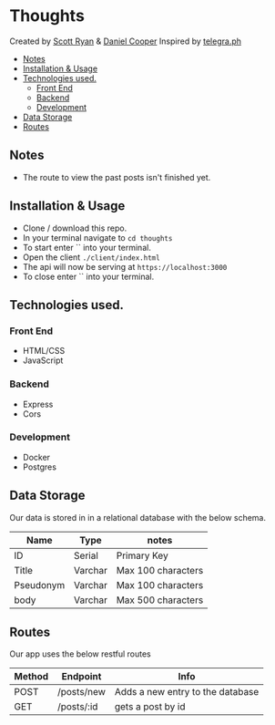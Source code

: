 # Thoughts

Created by [Scott Ryan](https://github.com/scott-a-code) & [Daniel Cooper](https://github.com/danjcooper)
Inspired by [telegra.ph](https://telegra.ph/)


  - [Notes](#notes)
  - [Installation & Usage](#installation--usage)
  - [Technologies used.](#technologies-used)
    - [Front End](#front-end)
    - [Backend](#backend)
    - [Development](#development)
  - [Data Storage](#data-storage)
  - [Routes](#routes)

## Notes
- The route to view the past posts isn't finished yet.

## Installation & Usage

- Clone / download this repo.
- In your terminal navigate to `cd thoughts`
- To start enter `` into your terminal.
- Open the client `./client/index.html`
- The api will now be serving at `https://localhost:3000`
- To close enter `` into your terminal.

## Technologies used.

### Front End

- HTML/CSS
- JavaScript

### Backend

- Express
- Cors

### Development

- Docker
- Postgres

## Data Storage

Our data is stored in in a relational database with the below schema.

| Name      | Type    | notes              |
| --------- | ------- | ------------------ |
| ID        | Serial  | Primary Key        |
| Title     | Varchar | Max 100 characters |
| Pseudonym | Varchar | Max 100 characters |
| body      | Varchar | Max 500 characters |

## Routes

Our app uses the below restful routes

| Method | Endpoint   | Info                             |
| ------ | ---------- | -------------------------------- |
| POST   | /posts/new | Adds a new entry to the database |
| GET    | /posts/:id | gets a post by id                |
